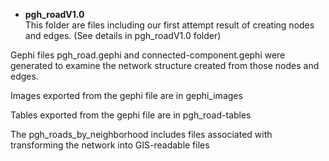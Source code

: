- **pgh_roadV1.0** <br>
This folder are files including our first attempt result of creating nodes and edges. (See details in pgh_roadV1.0 folder)

Gephi files pgh_road.gephi and connected-component.gephi were generated to examine the network structure created from those nodes and edges.

Images exported from the gephi file are in gephi_images

Tables exported from the gephi file are in pgh_road-tables

The pgh_roads_by_neighborhood includes files associated with transforming the network into GIS-readable files